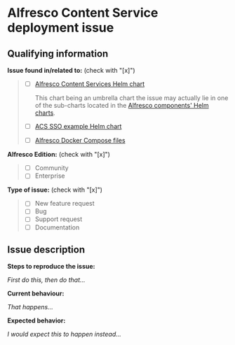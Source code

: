 # Alfresco Content Service deployment issue
<!--
Please use this template to report issues in this repository.

This helps us to process your issue faster. Remember we are not mind readers, so
the more information you provide the better.
Failure to provide the requested information may result in delays in answering
your issue or even in closing it without further notice.
-->

## Qualifying information

**Issue found in/related to:** (check with "[x]")

> - [ ] [Alfresco Content Services Helm chart](../helm/alfresco-content-services)
>
>   This chart being an umbrella chart the issue may actually lie in one of the
>   sub-charts located in the [Alfresco components' Helm
>   charts](https://github.com/Alfresco/alfresco-helm-charts/charts).
> - [ ] [ACS SSO example Helm chart](../helm/acs-sso-example)
> - [ ] [Alfresco Docker Compose files](../docker-compose)

**Alfresco Edition:** (check with "[x]")

> - [ ] Community
> - [ ] Enterprise

**Type of issue:**  (check with "[x]")

> - [ ] New feature request
> - [ ] Bug
> - [ ] Support request
> - [ ] Documentation

## Issue description

**Steps to reproduce the issue:**
<!-- Describe how to reproduce the issue. -->
_First do this, then do that..._

**Current behaviour:**
<!-- Describe the current behaviour. -->
_That happens..._

**Expected behavior:**
<!-- Describe the expected behaviour. -->
_I would expect this to happen instead..._
